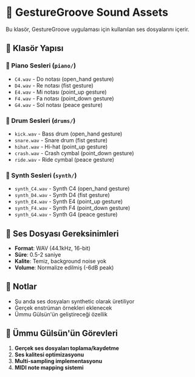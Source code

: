 # 🎵 GestureGroove Sound Assets

Bu klasör, GestureGroove uygulaması için kullanılan ses dosyalarını içerir.

## 📁 Klasör Yapısı

### 🎹 Piano Sesleri (`piano/`)
- `C4.wav` - Do notası (open_hand gesture)
- `D4.wav` - Re notası (fist gesture)  
- `E4.wav` - Mi notası (point_up gesture)
- `F4.wav` - Fa notası (point_down gesture)
- `G4.wav` - Sol notası (peace gesture)

### 🥁 Drum Sesleri (`drums/`)
- `kick.wav` - Bass drum (open_hand gesture)
- `snare.wav` - Snare drum (fist gesture)
- `hihat.wav` - Hi-hat (point_up gesture)
- `crash.wav` - Crash cymbal (point_down gesture)
- `ride.wav` - Ride cymbal (peace gesture)

### 🎵 Synth Sesleri (`synth/`)
- `synth_C4.wav` - Synth C4 (open_hand gesture)
- `synth_D4.wav` - Synth D4 (fist gesture)
- `synth_E4.wav` - Synth E4 (point_up gesture)
- `synth_F4.wav` - Synth F4 (point_down gesture)
- `synth_G4.wav` - Synth G4 (peace gesture)

## 🔧 Ses Dosyası Gereksinimleri

- **Format**: WAV (44.1kHz, 16-bit)
- **Süre**: 0.5-2 saniye
- **Kalite**: Temiz, background noise yok
- **Volume**: Normalize edilmiş (-6dB peak)

## 📝 Notlar

- Şu anda ses dosyaları synthetic olarak üretiliyor
- Gerçek enstrüman örnekleri eklenecek
- Ümmu Gülsün'ün geliştireceği özellik

## 🎯 Ümmu Gülsün'ün Görevleri

1. **Gerçek ses dosyaları toplama/kaydetme**
2. **Ses kalitesi optimizasyonu**
3. **Multi-sampling implementasyonu**
4. **MIDI note mapping sistemi** 